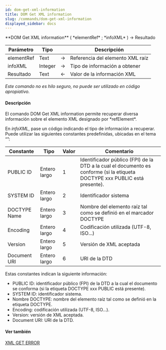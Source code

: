 ```yaml
---
id: dom-get-xml-information
title: DOM Get XML information
slug: /commands/dom-get-xml-information
displayed_sidebar: docs
---
```


<!--REF #_command_.DOM Get XML information.Syntax-->**DOM Get XML information** ( *elementRef* ; *infoXML* ) -> Resultado<!-- END REF-->
<!--REF #_command_.DOM Get XML information.Params-->
| Parámetro | Tipo |  | Descripción |
| --- | --- | --- | --- |
| elementRef | Text | &#8594;  | Referencia del elemento XML raíz |
| infoXML | Integer | &#8594;  | Tipo de información a obtener |
| Resultado | Text | &#8592; | Valor de la información XML |

<!-- END REF-->

*Este comando no es hilo seguro, no puede ser utilizado en código apropiativo.*


#### Descripción 

<!--REF #_command_.DOM Get XML information.Summary-->El comando DOM Get XML information permite recuperar diversa información sobre el elemento XML designado por *refElement*.<!-- END REF--> 

En *infoXML*, pase un código indicando el tipo de información a recuperar. Puede utilizar las siguientes constantes predefinidas, ubicadas en el tema “”:

| Constante    | Tipo         | Valor | Comentario                                                                                                                  |
| ------------ | ------------ | ----- | --------------------------------------------------------------------------------------------------------------------------- |
| PUBLIC ID    | Entero largo | 1     | Identificador público (FPI) de la DTD a la cual el documento es conforme (si la etiqueta DOCTYPE xxx PUBLIC está presente). |
| SYSTEM ID    | Entero largo | 2     | Identificador sistema                                                                                                       |
| DOCTYPE Name | Entero largo | 3     | Nombre del elemento raíz tal como se definió en el marcador DOCTYPE                                                         |
| Encoding     | Entero largo | 4     | Codificación utilizada (UTF-8, ISO...)                                                                                      |
| Version      | Entero largo | 5     | Versión de XML aceptada                                                                                                     |
| Document URI | Entero largo | 6     | URI de la DTD                                                                                                               |

Estas constantes indican la siguiente información:

* PUBLIC ID: identificador público (FPI) de la DTD a la cual el documento se conforma (si la etiqueta DOCTYPE xxx PUBLIC está presente).
* SYSTEM ID: identificador sistema.
* Nombre DOCTYPE: nombre del elemento raíz tal como se definió en la etiqueta DOCTYPE.
* Encoding: codificación utilizada (UTF-8, ISO...).
* Version: versión de XML aceptada.
* Document URI: URI de la DTD.

#### Ver también 

[XML GET ERROR](xml-get-error.md)  